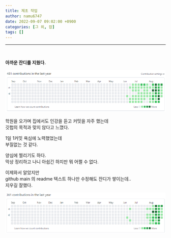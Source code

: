 ```yaml
---
title: 제초 작업
author: namu6747
date: 2022-09-07 09:02:00 +0900
categories: [그 외, 잡]
tags: []
---
```

<hr/>
<br/>

**아까운 잔디를 지웠다.**  

![Desktop View](/assets/img/others/grass/before.png)

학원을 오가며 집에서도 인강을 듣고 커밋을 자주 했는데  
깃헙의 목적과 맞지 않다고 느꼈다.  

1일 1커밋 욕심에 노력했었는데  
부질없는 것 같다.  

양심에 찔리기도 하다.  
막상 정리하고 나니 아쉽긴 하지만 뭐 어쩔 수 없다.  

이제와서 알았지만    
github main 의 readme 텍스트 하나만 수정해도 잔디가 쌓이는데..  
지우길 잘했다.  


![Desktop View](/assets/img/others/grass/after.png)

